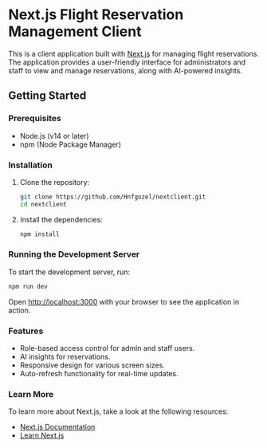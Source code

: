 # Next.js Flight Reservation Management Client

This is a client application built with [Next.js](https://nextjs.org/) for managing flight reservations. The application provides a user-friendly interface for administrators and staff to view and manage reservations, along with AI-powered insights.

## Getting Started

### Prerequisites

- Node.js (v14 or later)
- npm (Node Package Manager)

### Installation

1. Clone the repository:
   ```bash
   git clone https://github.com/Hnfgozel/nextclient.git
   cd nextclient
   ```

2. Install the dependencies:
   ```bash
   npm install
   ```

### Running the Development Server

To start the development server, run:
   ```bash
  npm run dev
   ```

Open [http://localhost:3000](http://localhost:3000) with your browser to see the application in action.

### Features

- Role-based access control for admin and staff users.
- AI insights for reservations.
- Responsive design for various screen sizes.
- Auto-refresh functionality for real-time updates.

### Learn More

To learn more about Next.js, take a look at the following resources:
- [Next.js Documentation](https://nextjs.org/docs)
- [Learn Next.js](https://nextjs.org/learn)
